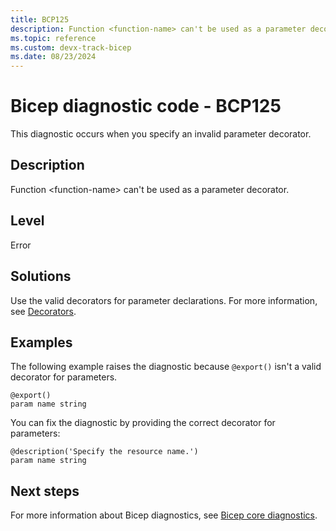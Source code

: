 ```yaml
---
title: BCP125
description: Function <function-name> can't be used as a parameter decorator.
ms.topic: reference
ms.custom: devx-track-bicep
ms.date: 08/23/2024
---
```


# Bicep diagnostic code - BCP125

This diagnostic occurs when you specify an invalid parameter decorator.

## Description

Function \<function-name> can't be used as a parameter decorator.

## Level

Error

## Solutions

Use the valid decorators for parameter declarations.  For more information, see [Decorators](../parameters.md#use-decorators).

## Examples

The following example raises the diagnostic because `@export()` isn't a valid decorator for parameters.

```bicep
@export()
param name string 
```

You can fix the diagnostic by providing the correct decorator for parameters:

```bicep
@description('Specify the resource name.')
param name string 
```

## Next steps

For more information about Bicep diagnostics, see [Bicep core diagnostics](../bicep-core-diagnostics.md).
